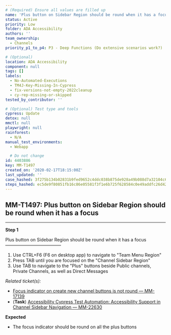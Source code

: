 ```yaml
---
# (Required) Ensure all values are filled up
name: 'Plus button on Sidebar Region should be round when it has a focus'
status: Active
priority: Low
folder: ADA Accessibility
authors: ''
team_ownership:
  - Channels
priority_p1_to_p4: P3 - Deep Functions (Do extensive scenarios work?)

# (Optional)
location: ADA Accessibility
component: null
tags: []
labels:
  - No-Automated-Executions
  - TM4J-Key-Missing-In-Cypress
  - fix-versions-not-empty-2022cleanup
  - cy-rep-missing-or-skipped
tested_by_contributor: ''

# (Optional) Test type and tools
cypress: Update
detox: null
mmctl: null
playwright: null
rainforest:
  - N/A
manual_test_environments:
  - Webapp

  # Do not change
id: 4403886
key: MM-T1497
created_on: '2020-02-17T18:15:00Z'
last_updated: ''
case_hashed: 3f275b134b02831b9fed9652c4ddc038b875de928a49b088d7a32104c6e7d5c95130bdf02d798601ccf2c98d52ab6be4
steps_hashed: ec5de9f80851fb16c86e05581f3f1e6b725f628584c0e49addfc26d427936c081090386b49f3aea80953ba1240cbde02
---
```


<!-- (Auto-generated) Based on frontmatter's "key" and "name" -->

## MM-T1497: Plus button on Sidebar Region should be round when it has a focus

---

**Step 1**

Plus button on Sidebar Region should be round when it has a focus\
–––––––––––––––––––––––––

1. Use CTRL+F6 (F6 on desktop app) to navigate to "Team Menu Region"
2. Press TAB until you are focused on the "Channel Sidebar Region"
3. Use TAB to navigate to the "Plus" buttons beside Public channels, Private Channels, as well as Direct Messages

_Related ticket(s):_

- [Focus indicator on create new channel buttons is not round — MM-17139](https://mattermost.atlassian.net/browse/MM-17139)
- (**Task**) [Accessibility Cypress Test Automation: Accessibility Support in Channel Sidebar Navigation — MM-22630](https://mattermost.atlassian.net/browse/MM-22630)

**Expected**

- The focus indicator should be round on all the plus buttons
